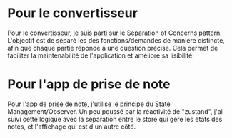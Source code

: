 # Pour le convertisseur 

Pour le convertisseur, je suis parti sur le Separation of Concerns pattern. L'objectif est de séparé les des fonctions/demandes de manière distincte,
afin que chaque partie réponde à une question précise. Cela permet de faciliter la maintenabilité de l'application et améliore sa lisibilité.


# Pour l'app de prise de note

Pour l'app de prise de note, j'utilise le principe du State Management/Observer. Un peu poussé par la réactivité de "zustand", j'ai suivi cette logique avec la séparation entre le store qui gère les états des notes, et l'affichage qui est d'un autre côté.
